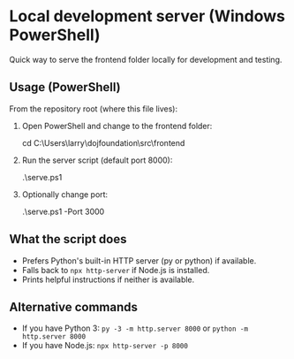 Local development server (Windows PowerShell)
============================================

Quick way to serve the frontend folder locally for development and testing.

Usage (PowerShell)
-------------------

From the repository root (where this file lives):

1. Open PowerShell and change to the frontend folder:

   cd C:\Users\larry\dojfoundation\src\frontend

2. Run the server script (default port 8000):

   .\serve.ps1

3. Optionally change port:

   .\serve.ps1 -Port 3000

What the script does
---------------------

- Prefers Python's built-in HTTP server (py or python) if available.
- Falls back to `npx http-server` if Node.js is installed.
- Prints helpful instructions if neither is available.

Alternative commands
--------------------

- If you have Python 3: `py -3 -m http.server 8000` or `python -m http.server 8000`
- If you have Node.js: `npx http-server -p 8000`
